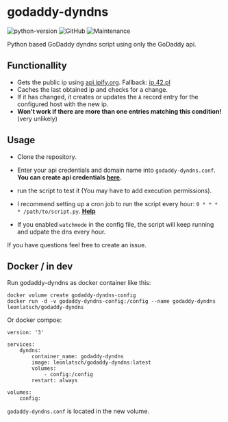 # godaddy-dyndns

![python-version](https://img.shields.io/badge/python-3.7-blue)
![GitHub](https://img.shields.io/github/license/leonlatsch/godaddy-dyndns)
![Maintenance](https://img.shields.io/maintenance/yes/2019)


Python based GoDaddy dyndns script using only the GoDaddy api.

## Functionallity

- Gets the public ip using [api.ipify.org](https://api.ipify.org/?format=raw). Fallback: [ip.42.pl](http://ip.42.pl/raw)
- Caches the last obtained ip and checks for a change.
- If it has changed, it creates or updates the `A` record entry for the configured host with the new ip.
- **Won't work if there are more than one entries matching this condition!** (very unlikely)

## Usage

- Clone the repository.
- Enter your api credentials and domain name into `godaddy-dyndns.conf`. **You can create api credentials [here](https://developer.godaddy.com).**
- run the script to test it (You may have to add execution permissions).
- I recommend setting up a cron job to run the script every hour: `0 * * * * /path/to/script.py`. **[Help](https://crontab.guru)**

- If you enabled `watchmode` in the config file, the script will keep running and udpate the dns every hour.

If you have questions feel free to create an issue.

## Docker / in dev
Run godaddy-dyndns as docker container like this:
```
docker volume create godaddy-dyndns-config
docker run -d -v godaddy-dyndns-config:/config --name godaddy-dyndns leonlatsch/godaddy-dyndns
```
Or docker compoe:
```
version: '3'

services:
    dyndns:
        container_name: godaddy-dyndns
        image: leonlatsch/godaddy-dyndns:latest
        volumes:
            - config:/config
        restart: always

volumes:
    config:
```

`godaddy-dyndns.conf` is located in the new volume.